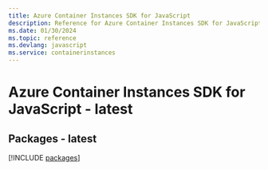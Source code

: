 ```yaml
---
title: Azure Container Instances SDK for JavaScript
description: Reference for Azure Container Instances SDK for JavaScript
ms.date: 01/30/2024
ms.topic: reference
ms.devlang: javascript
ms.service: containerinstances
---
```

# Azure Container Instances SDK for JavaScript - latest
## Packages - latest
[!INCLUDE [packages](container-instances-index.md)]